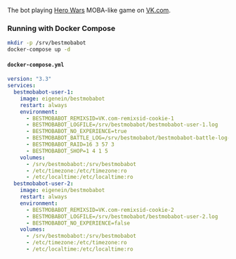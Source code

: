 The bot playing [Hero Wars](https://vk.com/app5327745) MOBA-like game on [VK.com](https://vk.com).

### Running with Docker Compose

```bash
mkdir -p /srv/bestmobabot
docker-compose up -d
```

#### `docker-compose.yml`

```yaml
version: "3.3"
services:
  bestmobabot-user-1:
    image: eigenein/bestmobabot
    restart: always
    environment:
      - BESTMOBABOT_REMIXSID=VK.com-remixsid-cookie-1
      - BESTMOBABOT_LOGFILE=/srv/bestmobabot/bestmobabot-user-1.log
      - BESTMOBABOT_NO_EXPERIENCE=true
      - BESTMOBABOT_BATTLE_LOG=/srv/bestmobabot/bestmobabot-battle-log-1.jsonl
      - BESTMOBABOT_RAID=16 3 57 3
      - BESTMOBABOT_SHOP=1 4 1 5
    volumes:
      - /srv/bestmobabot:/srv/bestmobabot
      - /etc/timezone:/etc/timezone:ro
      - /etc/localtime:/etc/localtime:ro
  bestmobabot-user-2:
    image: eigenein/bestmobabot
    restart: always
    environment:
      - BESTMOBABOT_REMIXSID=VK.com-remixsid-cookie-2
      - BESTMOBABOT_LOGFILE=/srv/bestmobabot/bestmobabot-user-2.log
      - BESTMOBABOT_NO_EXPERIENCE=false
    volumes:
      - /srv/bestmobabot:/srv/bestmobabot
      - /etc/timezone:/etc/timezone:ro
      - /etc/localtime:/etc/localtime:ro
```
